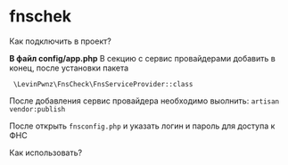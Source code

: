 # fnschek

Как подключить в проект?

**В файл config/app.php**
В секцию с сервис провайдерами добавить в конец, после установки пакета

<code> \LevinPwnz\FnsCheck\FnsServiceProvider::class</code>

После добавления сервис провайдера необходимо выолнить:
`artisan vendor:publish`

После открыть `fnsconfig.php` и указать логин и пароль для доступа к ФНС

Как использовать?
